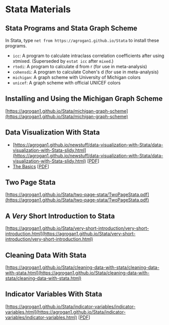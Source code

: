 # Stata Materials

## Stata Programs and Stata Graph Scheme

In Stata, type `net from https://agrogan1.github.io/Stata` to install these programs.

* `icc`: A program to calculate intraclass correlation coefficients after using xtmixed. (Superseded by `estat icc` after `mixed`.)
* `rtodi`: A program to calculate d from r (for use in meta-analysis)
* `cohensdi`: A program to calculate Cohen's d (for use in meta-analysis)
* `michigan`: A graph scheme with University of Michigan colors
* `unicef`: A graph scheme with official UNICEF colors

## Installing and Using the Michigan Graph Scheme

[https://agrogan1.github.io/Stata/michigan-graph-scheme](https://agrogan1.github.io/Stata/michigan-graph-scheme)

## Data Visualization With Stata

* [https://agrogan1.github.io/newstuff/data-visualization-with-Stata/data-visualization-with-Stata-slidy.html](https://agrogan1.github.io/newstuff/data-visualization-with-Stata/data-visualization-with-Stata-slidy.html) [[PDF](https://agrogan1.github.io/newstuff/data-visualization-with-Stata/data-visualization-with-Stata.pdf)] 
* [The Basics](https://agrogan1.github.io/newstuff/data-visualization-with-Stata-the-basics/data-visualization-with-Stata-the-basics.html) [[PDF](https://agrogan1.github.io/newstuff/data-visualization-with-Stata-the-basics/data-visualization-with-Stata-the-basics.pdf)]

## Two Page Stata

[https://agrogan1.github.io/Stata/two-page-stata/TwoPageStata.pdf](https://agrogan1.github.io/Stata/two-page-stata/TwoPageStata.pdf)

## A *Very* Short Introduction to Stata

[https://agrogan1.github.io/Stata/very-short-introduction/very-short-introduction.html](https://agrogan1.github.io/Stata/very-short-introduction/very-short-introduction.html)

## Cleaning Data With Stata

[https://agrogan1.github.io/Stata/cleaning-data-with-stata/cleaning-data-with-stata.html](https://agrogan1.github.io/Stata/cleaning-data-with-stata/cleaning-data-with-stata.html)

## Indicator Variables With Stata

[https://agrogan1.github.io/Stata/indicator-variables/indicator-variables.html](https://agrogan1.github.io/Stata/indicator-variables/indicator-variables.html) [[PDF](https://agrogan1.github.io/Stata/indicator-variables/indicator-variables.pdf)]



